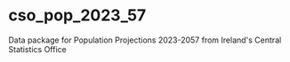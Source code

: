 # cso_pop_2023_57
Data package for Population Projections 2023-2057 from Ireland's Central Statistics Office
